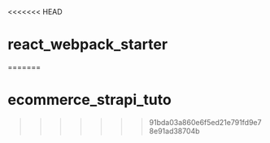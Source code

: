 <<<<<<< HEAD
# react_webpack_starter
=======
# ecommerce_strapi_tuto
>>>>>>> 91bda03a860e6f5ed21e791fd9e78e91ad38704b
